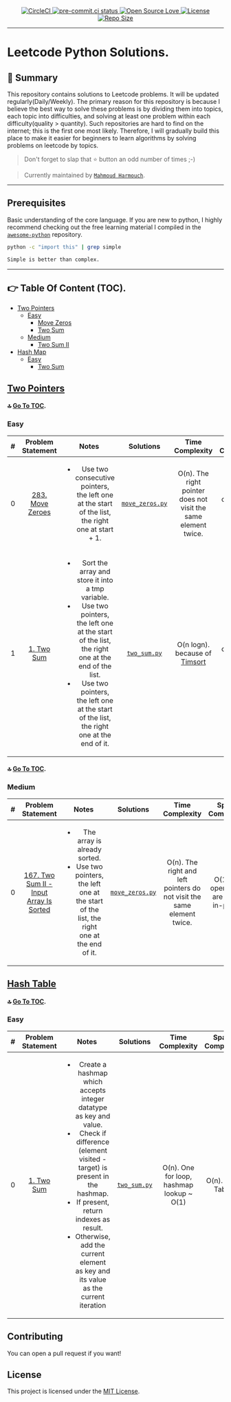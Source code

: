 <!-- MIT License

Copyright (c) 2022, Harmouch101
All rights reserved.
 -->

<div align="center">
    <a href="https://circleci.com/gh/Harmouch101/awesome-code/tree/main">
       <img src="https://circleci.com/gh/Harmouch101/awesome-code/tree/main.svg?style=svg"
       alt="CircleCI"/>
    </a>
    <a href="https://results.pre-commit.ci/latest/github/Harmouch101/awesome-code/main">
       <img src="https://results.pre-commit.ci/badge/github/Harmouch101/awesome-code/main.svg"
       alt="pre-commit.ci status"/>
    </a>
    <a href="https://github.com/Harmouch101/awesome-code">
       <img src="https://img.shields.io/badge/open_source-%F0%9F%A4%8D-3DA639.svg" alt="Open Source Love"/>
    </a>
    <a href="https://github.com/Harmouch101/awesome-code/blob/master/LICENSE">
       <img src="https://img.shields.io/github/license/Harmouch101/awesome-code" alt="License"/>
    </a>
    <a href="https://github.com/Harmouch101/awesome-code/">
       <img src="https://img.shields.io/github/repo-size/Harmouch101/awesome-code" alt="Repo Size"/>
    </a>
</div>

---

# Leetcode Python Solutions.

## 📜 Summary

This repository contains solutions to Leetcode problems. It will be updated regularly(Daily/Weekly). The primary reason for this repository is because I believe the best way to solve these problems is by dividing them into topics, each topic into difficulties, and solving at least one problem within each difficulty(quality > quantity). Such repositories are hard to find on the internet; this is the first one most likely. Therefore, I will gradually build this place to make it easier for beginners to learn algorithms by solving problems on leetcode by topics.

> Don't forget to slap that ⭐ button an odd number of times ;-)

> Currently maintained by [`Mahmoud Harmouch`](https://github.com/Harmouch101).

---

## Prerequisites

Basic understanding of the core language. If you are new to python, I highly recommend checking out the free learning material I compiled in the [`awesome-python`](https://github.com/Harmouch101/awesome-python) repository.

```sh
python -c "import this" | grep simple
```

```sh
Simple is better than complex.
```

---

## 👉 Table Of Content (TOC). <a name="TOC"></a>

* [Two Pointers](#two-pointers)
  * [Easy](#two-pointers-easy)
    * [Move Zeros](#move-zeros)
    * [Two Sum](#two-sum)
  * [Medium](#two-pointers-medium)
    * [Two Sum II](#two-sum-ii)
* [Hash Map](#hash-table)
  * [Easy](#hash-table-easy)
    * [Two Sum](#two-sum)

## [Two Pointers](https://leetcode.com/tag/two-pointers/) <a name="two-pointers"></a>

#### 🔝 [Go To TOC](#TOC).

### Easy <a name="two-pointers-easy"></a>

| # | Problem Statement | Notes | Solutions | Time Complexity  | Space Complexity |
| :---:| :---: | :---:  | :---:     |  :---:  | :---: |
| 0 <a name="move-zeros"></a> | [283. Move Zeroes](https://leetcode.com/problems/move-zeroes/) |  <ul><li>Use two consecutive pointers, the left one at the start of the list, the right one at start + 1.<br/>| [`move_zeros.py`](./solutions/two_pointers/move_zeros.py) | O(n). The right pointer does not visit the same element twice. | O(1). All operations are made in-place. |
| 1 <a name="two-sum"></a> | [1. Two Sum](https://leetcode.com/problems/two_sum/) | <ul><li>Sort the array and store it into a tmp variable.</li><li>Use two pointers, the left one at the start of the list, the right one at the end of the list.</li><li>Use two pointers, the left one at the start of the list, the right one at the end of it.</li></ul>| [`two_sum.py`](./solutions/two_pointers/move_zeros.py) | O(n logn). because of [Timsort](https://en.wikipedia.org/wiki/Timsort) | O(1). All operations are made in-place. |

#### 🔝 [Go To TOC](#TOC).

### Medium <a name="two-pointers-medium"></a>

| # | Problem Statement | Notes | Solutions | Time Complexity  | Space Complexity |
| :---:| :---: | :---:  | :---:     |  :---:  | :---: |
| 0 <a name="two-sum-ii"></a> | [167. Two Sum II - Input Array Is Sorted](https://leetcode.com/problems/two-sum-ii-input-array-is-sorted/) | <ul><li>The array is already sorted.</li><li>Use two pointers, the left one at the start of the list, the right one at the end of it.</li></ul>  | [`move_zeros.py`](./solutions/two_pointers/two_sum_two.py) | O(n). The right and left pointers do not visit the same element twice. | O(1). All operations are made in-place. |

## [Hash Table](https://leetcode.com/tag/hash-table/) <a name="hash-table"></a>

#### 🔝 [Go To TOC](#TOC).

### Easy <a name="hash-table-easy"></a>

| # | Problem Statement | Notes | Solutions | Time Complexity  | Space Complexity |
| :---:| :---: | :---:  | :---:     |  :---:  | :---: |
| 0 <a name="two-sum"></a> | [1. Two Sum](https://leetcode.com/problems/two-sum/) | <ul><li>Create a hashmap which accepts integer datatype as key and value.</li><li>Check if difference (element visited - target) is present in the hashmap.</li><li>If present, return indexes as result.</li><li>Otherwise, add the current element as key and its value as the current iteration</li></ul> | [`two_sum.py`](./solutions/hash_table/two_sum.py) | O(n). One for loop, hashmap lookup ~ O(1) | O(n). Hash Table. |

## Contributing

You can open a pull request if you want!

## License

This project is licensed under the [MIT License](https://github.com/Harmouch101/awesome-code/blob/main/LICENSE).
